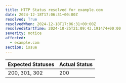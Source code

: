 ```yaml
---
title: HTTP Status resolved for example.com
date: 2024-12-18T17:06:31+00:00Z
resolved: True
resolvedWhen: 2024-12-18T17:06:31+00:00Z
resolvedStartTime: 2024-10-25T21:09:43.191474+00:00
severity: notice
affected:
  - example.com
section: issue
---
```


| Expected Statuses | Actual Status  |
|-------------------|----------------|
| 200, 301, 302 | 200 |

